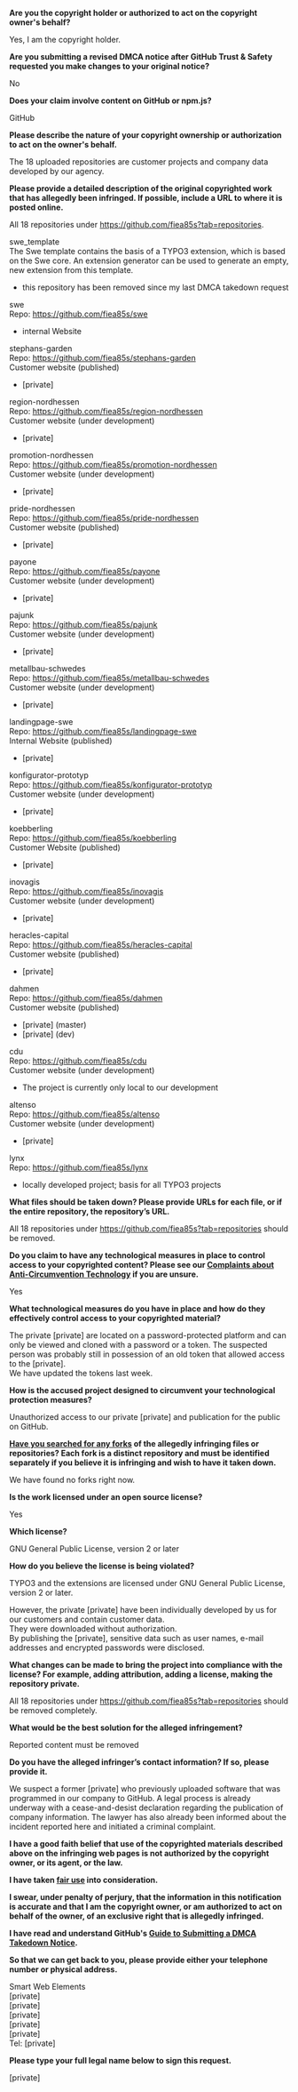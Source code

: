 **Are you the copyright holder or authorized to act on the copyright owner's behalf?**

Yes, I am the copyright holder.

**Are you submitting a revised DMCA notice after GitHub Trust & Safety requested you make changes to your original notice?**

No

**Does your claim involve content on GitHub or npm.js?**

GitHub

**Please describe the nature of your copyright ownership or authorization to act on the owner's behalf.**

The 18 uploaded repositories are customer projects and company data developed by our agency.

**Please provide a detailed description of the original copyrighted work that has allegedly been infringed. If possible, include a URL to where it is posted online.**

All 18 repositories under https://github.com/fiea85s?tab=repositories.

swe_template  
The Swe template contains the basis of a TYPO3 extension, which is based on the Swe core.
An extension generator can be used to generate an empty, new extension from this template.
- this repository has been removed since my last DMCA takedown request

swe  
Repo: https://github.com/fiea85s/swe  
- internal Website

stephans-garden  
Repo: https://github.com/fiea85s/stephans-garden  
Customer website (published)  
- [private]

region-nordhessen  
Repo: https://github.com/fiea85s/region-nordhessen  
Customer website (under development)  
- [private]

promotion-nordhessen  
Repo: https://github.com/fiea85s/promotion-nordhessen  
Customer website (under development)  
- [private]

pride-nordhessen  
Repo: https://github.com/fiea85s/pride-nordhessen  
Customer website (published)  
- [private]

payone  
Repo: https://github.com/fiea85s/payone  
Customer website (under development)  
- [private]  

pajunk  
Repo: https://github.com/fiea85s/pajunk  
Customer website (under development)  
- [private]   

metallbau-schwedes  
Repo: https://github.com/fiea85s/metallbau-schwedes  
Customer website (under development)  
- [private]    

landingpage-swe  
Repo: https://github.com/fiea85s/landingpage-swe  
Internal Website (published)  
- [private]

konfigurator-prototyp  
Repo: https://github.com/fiea85s/konfigurator-prototyp  
Customer website (under development)  
- [private]

koebberling  
Repo: https://github.com/fiea85s/koebberling  
Customer Website (published)  
- [private]  

inovagis  
Repo: https://github.com/fiea85s/inovagis  
Customer website (under development)  
- [private]

heracles-capital  
Repo: https://github.com/fiea85s/heracles-capital  
Customer website (published)  
- [private]  

dahmen  
Repo: https://github.com/fiea85s/dahmen  
Customer website (published)  
- [private] (master)  
- [private] (dev)

cdu  
Repo: https://github.com/fiea85s/cdu  
Customer website (under development)  
- The project is currently only local to our development

altenso  
Repo: https://github.com/fiea85s/altenso  
Customer website (under development)  
- [private]

lynx  
Repo: https://github.com/fiea85s/lynx  
- locally developed project; basis for all TYPO3 projects  

**What files should be taken down? Please provide URLs for each file, or if the entire repository, the repository’s URL.**

All 18 repositories under https://github.com/fiea85s?tab=repositories should be removed.

**Do you claim to have any technological measures in place to control access to your copyrighted content? Please see our <a href="https://docs.github.com/articles/guide-to-submitting-a-dmca-takedown-notice#complaints-about-anti-circumvention-technology">Complaints about Anti-Circumvention Technology</a> if you are unsure.**

Yes

**What technological measures do you have in place and how do they effectively control access to your copyrighted material?**

The private [private] are located on a password-protected platform and can only be viewed and cloned with a password or a token. The suspected person was probably still in possession of an old token that allowed access to the [private].  
We have updated the tokens last week.

**How is the accused project designed to circumvent your technological protection measures?**

Unauthorized access to our private [private] and publication for the public on GitHub.

**<a href="https://docs.github.com/articles/dmca-takedown-policy#b-what-about-forks-or-whats-a-fork">Have you searched for any forks</a> of the allegedly infringing files or repositories? Each fork is a distinct repository and must be identified separately if you believe it is infringing and wish to have it taken down.**

We have found no forks right now.

**Is the work licensed under an open source license?**

Yes

**Which license?**

GNU General Public License, version 2 or later

**How do you believe the license is being violated?**

TYPO3 and the extensions are licensed under GNU General Public License, version 2 or later.

However, the private [private] have been individually developed by us for our customers and contain customer data.  
They were downloaded without authorization.  
By publishing the [private], sensitive data such as user names, e-mail addresses and encrypted passwords were disclosed.

**What changes can be made to bring the project into compliance with the license? For example, adding attribution, adding a license, making the repository private.**

All 18 repositories under https://github.com/fiea85s?tab=repositories should be removed completely.

**What would be the best solution for the alleged infringement?**

Reported content must be removed

**Do you have the alleged infringer’s contact information? If so, please provide it.**

We suspect a former [private] who previously uploaded software that was programmed in our company to GitHub.
A legal process is already underway with a cease-and-desist declaration regarding the publication of company information.
The lawyer has also already been informed about the incident reported here and initiated a criminal complaint.

**I have a good faith belief that use of the copyrighted materials described above on the infringing web pages is not authorized by the copyright owner, or its agent, or the law.**

**I have taken <a href="https://www.lumendatabase.org/topics/22">fair use</a> into consideration.**

**I swear, under penalty of perjury, that the information in this notification is accurate and that I am the copyright owner, or am authorized to act on behalf of the owner, of an exclusive right that is allegedly infringed.**

**I have read and understand GitHub's <a href="https://docs.github.com/articles/guide-to-submitting-a-dmca-takedown-notice/">Guide to Submitting a DMCA Takedown Notice</a>.**

**So that we can get back to you, please provide either your telephone number or physical address.**

Smart Web Elements  
[private]  
[private]  
[private]  
[private]  
[private]  
Tel: [private]  

**Please type your full legal name below to sign this request.**

[private]  
